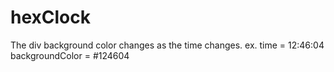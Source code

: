 # hexClock

The div background color changes as the time changes.
ex.
time = 12:46:04
backgroundColor = #124604
